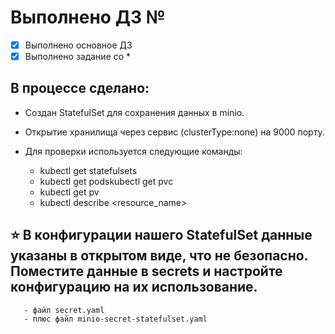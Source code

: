 # Выполнено ДЗ №

 - [x] Выполнено основное ДЗ
 - [x] Выполнено задание со *

## В процессе сделано:
- Создан StatefulSet для сохранения данных в minio.
- Открытие хранилища через сервис (clusterType:none) на 9000 порту.

- Для проверки используется следующие команды:
    * kubectl get statefulsets
    * kubectl get podskubectl get pvc
    * kubectl get pv
    * kubectl describe <resource> <resource_name>

## ⭐ В конфигурации нашего StatefulSet данные указаны в открытом виде, что не безопасно. Поместите данные в secrets и настройте конфигурацию на их использование.
       - файл secret.yaml
       - плюс файл minio-secret-statefulset.yaml